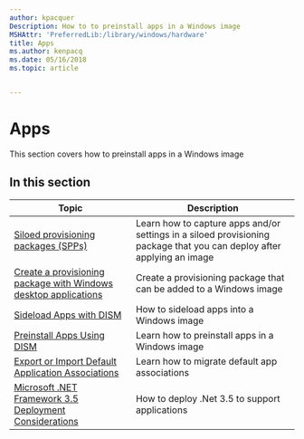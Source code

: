 ```yaml
---
author: kpacquer
Description: How to to preinstall apps in a Windows image
MSHAttr: 'PreferredLib:/library/windows/hardware'
title: Apps
ms.author: kenpacq
ms.date: 05/16/2018
ms.topic: article


---
```


# Apps

This section covers how to preinstall apps in a Windows image

## In this section

| Topic | Description |
|  --- | ---  |
| [Siloed provisioning packages (SPPs)](siloed-provisioning-packages.md) | Learn how to capture apps and/or settings in a siloed provisioning package that you can deploy after applying an image |
| [Create a provisioning package with Windows desktop applications](combine-provisioning-packages-into-a-new-image.md) | Create a provisioning package that can be added to a Windows image |
| [Sideload Apps with DISM](sideload-apps-with-dism-s14.md) | How to sideload apps into a Windows image |
| [Preinstall Apps Using DISM](preinstall-apps-using-dism.md) | Learn how to preinstall apps in a Windows image |
| [Export or Import Default Application Associations](export-or-import-default-application-associations.md) | Learn how to migrate default app associations |
| [Microsoft .NET Framework 3.5 Deployment Considerations](microsoft-net-framework-35-deployment-considerations.md) | How to deploy .Net 3.5 to support applications |